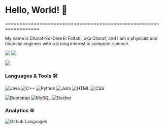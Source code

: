<!--
**devCharaf/devCharaf** is a ✨ _special_ ✨ repository because its `README.md` (this file) appears on your GitHub profile.

Here are some ideas to get you started:

- 🔭 I’m currently working on ...
- 🌱 I’m currently learning ...
- 👯 I’m looking to collaborate on ...
- 🤔 I’m looking for help with ...
- 💬 Ask me about ...
- 📫 How to reach me: ...
- 😄 Pronouns: ...
- ⚡ Fun fact: ...
-->

<h1>Hello, World! 👋 </h1>
==================================================================


My name is Charaf-Ed-Dine El Fattahi, aka Charaf, and I am a physicist and financial engineer with a strong interest in computer science.

<p align="left">
<a href="https://www.linkedin.com/in/elfattahi/"><img src="https://img.shields.io/badge/-Charaf--ed--dine%20El%20Fattahi-blue?style=flat&logo=Linkedin&logoColor=white"/></a>
<a href="https://twitter.com/RockTheTardis"><img src="https://img.shields.io/badge/-@RockTheTardis-%231DA1F2?style=flat&logo=twitter&logoColor=white"/></a>

![](http://estruyf-github.azurewebsites.net/api/VisitorHit?user=devCharaf&repo=devCharaf&countColorcountColor&style=flat)

### Languages & Tools 🛠  
![Java](https://img.shields.io/badge/-Java-05122A?style=flat&color=green)&nbsp;![C++](https://img.shields.io/badge/-C++-05122A?style=flat&color=green)&nbsp;![Python](https://img.shields.io/badge/-Python-05122A?style=flat&color=green)&nbsp;![Julia](https://img.shields.io/badge/-Julia-05122A?style=flat&color=green)&nbsp;![HTML](https://img.shields.io/badge/-HTML-05122A?style=flat&color=green)&nbsp;![CSS](https://img.shields.io/badge/-CSS-05122A?style=flat&color=green)&nbsp;

![Bootstrap](https://img.shields.io/badge/-Bootstrap-05122A?style=flat&color=yellow)&nbsp;![MySQL](https://img.shields.io/badge/-MySQL-05122A?style=flat&color=yellow)&nbsp;![Docker](https://img.shields.io/badge/-Docker-05122A?style=flat&color=blue)&nbsp;  


### Analytics ⚙️

![Github Languages](https://github-readme-stats.vercel.app/api/top-langs/?username=devCharaf&theme=radical&langs_count=10&count_private=true)
